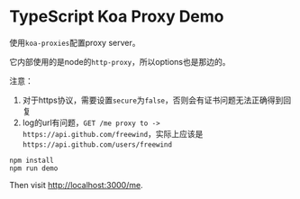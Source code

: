 TypeScript Koa Proxy Demo
=========================

使用`koa-proxies`配置proxy server。

它内部使用的是node的`http-proxy`，所以options也是那边的。

注意：
1. 对于https协议，需要设置`secure`为`false`，否则会有证书问题无法正确得到回复
2. log的url有问题，`GET /me proxy to -> https://api.github.com/freewind`，实际上应该是`https://api.github.com/users/freewind`

```
npm install
npm run demo
```

Then visit <http://localhost:3000/me>.
